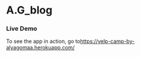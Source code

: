 # A.G_blog
<h3>Live Demo</h3>
<p>To see the app in action, go to<a href="https://yelp-camp-by-alyagomaa.herokuapp.com/">https://yelp-camp-by-alyagomaa.herokuapp.com/</a></p>

